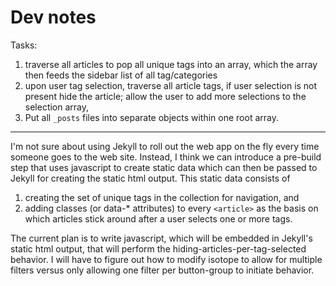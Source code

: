 # Dev notes

Tasks:
1. traverse all articles to pop all unique tags into an array, which the array then feeds the sidebar list of all tag/categories
2. upon user tag selection, traverse all article tags, if user selection is not present hide the article; allow the user to add more selections to the selection array,
3. Put all `_posts` files into separate objects within one root array.

---

I'm not sure about using Jekyll to roll out the web app on the fly every time someone goes to the web site. Instead, I think we can introduce a pre-build step that uses javascript to create static data which can then be passed to Jekyll for creating the static html output. This static data consists of
  1) creating the set of unique tags in the collection for navigation, and
  2) adding classes (or data-* attributes) to every `<article>` as the basis on which articles stick around after a user selects one or more tags.

The current plan is to write javascript, which will be embedded in Jekyll's static html output, that will perform the hiding-articles-per-tag-selected behavior. I will have to figure out how to modify isotope to allow for multiple filters versus only allowing one filter per button-group to initiate behavior.
